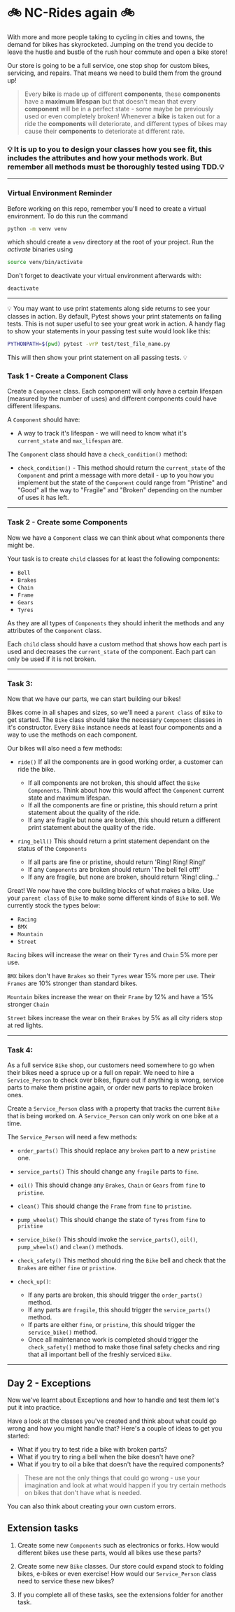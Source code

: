 # 🚲 NC-Rides again 🚲

With more and more people taking to cycling in cities and towns, the demand for bikes has skyrocketed. Jumping on the trend you decide to leave the hustle and bustle of the rush hour commute and open a bike store!

Our store is going to be a full service, one stop shop for custom bikes, servicing, and repairs. That means we need to build them from the ground up!

> Every **bike** is made up of different **components**, these **components** have a **maximum lifespan** but that doesn't mean that every **component** will be in a perfect state - some maybe be previously used or even completely broken! Whenever a **bike** is taken out for a ride the **components** will deteriorate, and different types of bikes may cause their **components** to deteriorate at different rate.

### 💡 It is up to you to design your classes how you see fit, this includes the attributes and how your methods work. But remember all methods **must** be thoroughly tested using TDD.💡

---

### Virtual Environment Reminder

Before working on this repo, remember you'll need to create a virtual environment. To do this run the command

```sh
python -m venv venv
```

which should create a `venv` directory at the root of your project. Run the _activate_ binaries using

```sh
source venv/bin/activate
```

Don't forget to deactivate your virtual environment afterwards with:

```sh
deactivate
```

---

💡 You may want to use print statements along side returns to see your classes in action. By default, Pytest shows your print statements on failing tests. This is not super useful to see your great work in action. A handy flag to show your statements in your passing test suite would look like this:

```sh
PYTHONPATH=$(pwd) pytest -vrP test/test_file_name.py
```

This will then show your print statement on all passing tests. 💡

### Task 1 - Create a Component Class

Create a `Component` class. Each component will only have a certain lifespan (measured by the number of uses) and different components could have different lifespans.

A `Component` should have:

-   A way to track it's lifespan - we will need to know what it's `current_state` and `max_lifespan` are.

The `Component` class should have a `check_condition()` method:

-   `check_condition()` - This method should return the `current_state` of the `Component` and print a message with more detail - up to you how you implement but the state of the `Component` could range from "Pristine" and "Good" all the way to "Fragile" and "Broken" depending on the number of uses it has left.

---

### Task 2 - Create some Components

Now we have a `Component` class we can think about what components there might be.

Your task is to create `child` classes for at least the following components:

-   `Bell`
-   `Brakes`
-   `Chain`
-   `Frame`
-   `Gears`
-   `Tyres`

As they are all types of `Components` they should inherit the methods and any attributes of the `Component` class.

Each `child` class should have a custom method that shows how each part is used and decreases the `current_state` of the component. Each part can only be used if it is not broken.

---

### Task 3:

Now that we have our parts, we can start building our bikes!

Bikes come in all shapes and sizes, so we'll need a `parent class` of `Bike` to get started. The `Bike` class should take the necessary `Component` classes in it's constructor. Every `Bike` instance needs at least four components and a way to use the methods on each component.

Our bikes will also need a few methods:

-   `ride()` If all the components are in good working order, a customer can ride the bike.

    -   If all components are not broken, this should affect the `Bike` `Components`. Think about how this would affect the `Component` current state and maximum lifespan.
    -   If all the components are fine or pristine, this should return a print statement about the quality of the ride.
    -   If any are fragile but none are broken, this should return a different print statement about the quality of the ride.

-   `ring_bell()` This should return a print statement dependant on the status of the `Components`
    -   If all parts are fine or pristine, should return 'Ring! Ring! Ring!'
    -   If any `Components` are broken should return 'The bell fell off!'
    -   If any are fragile, but none are broken, should return 'Ring! cling...'

Great! We now have the core building blocks of what makes a bike. Use your `parent class` of `Bike` to make some different kinds of `Bike` to sell. We currently stock the types below:

-   `Racing`
-   `BMX`
-   `Mountain`
-   `Street`

`Racing` bikes will increase the wear on their `Tyres` and `Chain` 5% more per use.

`BMX` bikes don't have `Brakes` so their `Tyres` wear 15% more per use. Their `Frames` are 10% stronger than standard bikes.

`Mountain` bikes increase the wear on their `Frame` by 12% and have a 15% stronger `Chain`

`Street` bikes increase the wear on their `Brakes` by 5% as all city riders stop at red lights.

---

### Task 4:

As a full service `Bike` shop, our customers need somewhere to go when their bikes need a spruce up or a full on repair. We need to hire a `Service_Person` to check over bikes, figure out if anything is wrong, service parts to make them pristine again, or order new parts to replace broken ones.

Create a `Service_Person` class with a property that tracks the current `Bike` that is being worked on. A `Service_Person` can only work on one bike at a time.

The `Service_Person` will need a few methods:

-   `order_parts()` This should replace any `broken` part to a new `pristine` one.

-   `service_parts()` This should change any `fragile` parts to `fine`.
-   `oil()` This should change any `Brakes`, `Chain` or `Gears` from `fine` to `pristine`.
-   `clean()` This should change the `Frame` from `fine` to `pristine`.
-   `pump_wheels()` This should change the state of `Tyres` from `fine` to `pristine`
-   `service_bike()` This should invoke the `service_parts()`, `oil()`, `pump_wheels()` and `clean()` methods.
-   `check_safety()` This method should ring the `Bike` bell and check that the `Brakes` are either `fine` or `pristine`.
-   `check_up()`:
    -   If any parts are broken, this should trigger the `order_parts()` method.
    -   If any parts are `fragile`, this should trigger the `service_parts()` method.
    -   If parts are either `fine`, or `pristine`, this should trigger the `service_bike()` method.
    -   Once all maintenance work is completed should trigger the `check_safety()` method to make those final safety checks and ring that all important bell of the freshly serviced `Bike`.

---

## Day 2 - Exceptions

Now we've learnt about Exceptions and how to handle and test them let's put it into practice.

Have a look at the classes you've created and think about what could go wrong and how you might handle that? Here's a couple of ideas to get you started:

-   What if you try to test ride a bike with broken parts?
-   What if you try to ring a bell when the bike doesn't have one?
-   What if you try to oil a bike that doesn't have the required components?

> These are not the only things that could go wrong - use your imagination and look at what would happen if you try certain methods on bikes that don't have what is needed.

You can also think about creating your own custom errors.

## Extension tasks

1. Create some new `Components` such as electronics or forks. How would different bikes use these parts, would all bikes use these parts?

2. Create some new `Bike` classes. Our store could expand stock to folding bikes, e-bikes or even exercise! How would our `Service_Person` class need to service these new bikes?

3. If you complete all of these tasks, see the extensions folder for another task.
